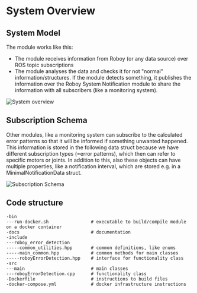 # System Overview

## System Model

The module works like this: 

 - The module receives information from Roboy (or any data source) over ROS topic subscriptions
 - The module analyses the data and checks it for not "normal" information/structures. If the module detects something, it publishes the information over 
 the Roboy System Notification module to share the information with all subscribers (like a monitoring system).

![System overview](./screenshots/slide_system_overview.PNG)

## Subscription Schema

Other modules, like a monitoring system can subscribe to the calculated error patterns so that it will be 
informed if something unwanted happened. This information is stored in the following data struct because 
we have different subscription types (=error patterns), which then can refer to specific motors or joints. In addition to this, 
also these objects can have multiple properties, like a notification interval, which are stored e.g. in a MinimalNotificationData struct. 

![Subscription Schema](./screenshots/RoboyErrorDetection_Subscription_Schema.jpg)

## Code structure

```
-bin
---run-docker.sh                # executable to build/compile module on a docker container
-docs                           # documentation
-include
---roboy_error_detection
-----common_utilities.hpp       # common definitions, like enums
-----main_common.hpp            # common methods for main classes
-----roboyErrorDetection.hpp    # interface for functionality class
-src
---main                         # main classes
---roboyErrorDetection.cpp      # functionality class
-Dockerfile                     # instructions to build files
-docker-compose.yml             # docker infrastructure instructions
```
